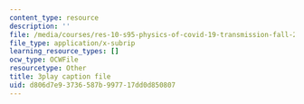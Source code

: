 ```yaml
---
content_type: resource
description: ''
file: /media/courses/res-10-s95-physics-of-covid-19-transmission-fall-2020/d806d7e93736587b997717dd0d850807_qjUR8WJWRgQ.vtt
file_type: application/x-subrip
learning_resource_types: []
ocw_type: OCWFile
resourcetype: Other
title: 3play caption file
uid: d806d7e9-3736-587b-9977-17dd0d850807
---
```

